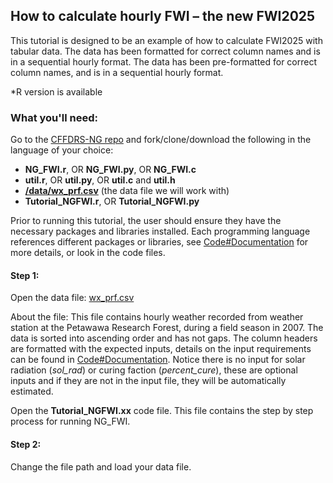 ## How to calculate hourly FWI – the new FWI2025
This tutorial is designed to be an example of how to calculate FWI2025 with tabular data.  The data has been formatted for correct column names and is in a sequential hourly format. The data has been pre-formatted for correct column names, and is in a sequential hourly format.  

\*R version is available

### What you'll need:

Go to the [CFFDRS-NG repo](https://github.com/nrcan-cfs-fire/cffdrs-ng/tree/main) and fork/clone/download the following in the language of your choice: 

- **NG_FWI.r**, OR **NG_FWI.py**, OR **NG_FWI.c** 
- **util.r**, OR **util.py**, OR **util.c** and **util.h**
- [**/data/wx_prf.csv**](https://github.com/nrcan-cfs-fire/cffdrs-ng/blob/main/data/wx_prf.csv) (the data file we will work with)
- **Tutorial_NGFWI.r**, OR **Tutorial_NGFWI.py**

Prior to running this tutorial, the user should ensure they have the necessary packages and libraries installed.  Each programming language references different packages or libraries, see 
<a href="../code/#documentation" target="_self">Code#Documentation</a>
for more details, or look in the code files.
#### Step 1:  
Open the data file: [wx_prf.csv](https://github.com/nrcan-cfs-fire/cffdrs-ng/blob/main/data/wx_prf.csv)

About the file: This file contains hourly weather recorded from weather station at the Petawawa Research Forest, during a field season in 2007. The data is sorted into ascending order and has not gaps. The column headers are formatted with the expected inputs, details on the input requirements can be found in 
<a href="../code/#documentation" target="_self">Code#Documentation</a>. 
Notice there is no input for solar radiation (*sol_rad*) or curing faction (*percent_cure*), these are optional inputs and if they are not in the input file, they will be automatically estimated.

Open the **Tutorial_NGFWI.xx** code file.  This file contains the step by step process for running NG_FWI.

#### Step 2: 
Change the file path and load your data file. 
